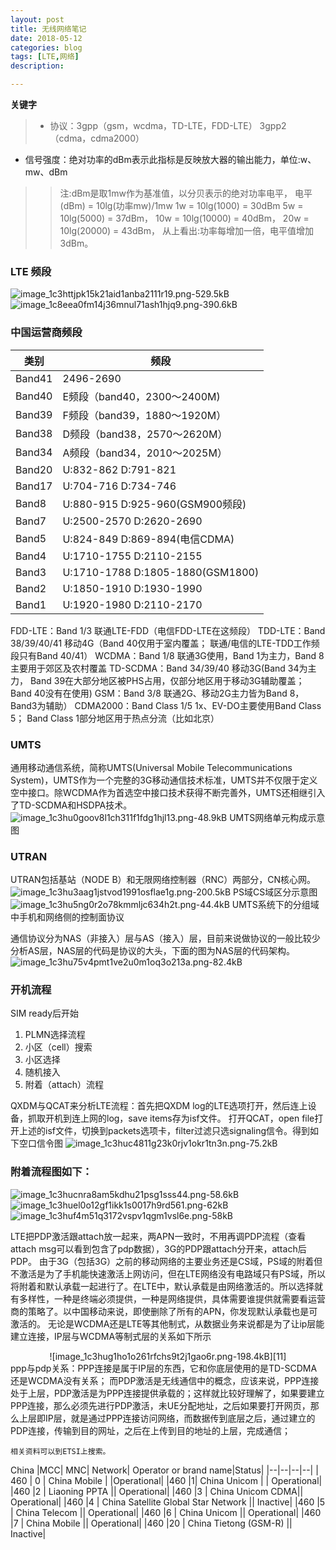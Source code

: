 ```yaml
---
layout: post
title: 无线网络笔记
date: 2018-05-12
categories: blog
tags: [LTE,网络]
description: 

---
```

**关键字**
> * 协议：3gpp（gsm，wcdma，TD-LTE，FDD-LTE） 3gpp2（cdma，cdma2000）
* 信号强度：绝对功率的dBm表示此指标是反映放大器的输出能力，单位:w、mw、dBm

>>注:dBm是取1mw作为基准值，以分贝表示的绝对功率电平，
电平(dBm) = 10lg(功率mw)/1mw 
1w  = 10lg(1000)  = 30dBm
5w  = 10lg(5000)  = 37dBm，
10w = 10lg(10000) = 40dBm，
20w = 10lg(20000) = 43dBm，
从上看出:功率每增加一倍，电平值增加3dBm。

### LTE 频段
![image_1c3httjpk15k21aid1anba2111r19.png-529.5kB][1]
![image_1c8eea0fm14j36mnul71ash1hjq9.png-390.6kB][2]
### 中国运营商频段

|类别|                   频段|
|--|--|
|Band41 |            2496-2690|
|Band40     |        E频段（band40，2300～2400M) |
|Band39        |     F频段（band39，1880～1920M）|
|Band38     |        D频段（band38，2570～2620M）|
|Band34      |       A频段（band34，2010～2025M）|
|Band20      |       U:832-862 D:791-821 |
|Band17     |        U:704-716 D:734-746 |
|Band8       |        U:880-915 D:925-960(GSM900频段) |
|Band7        |       U:2500-2570 D:2620-2690 |
|Band5       |        U:824-849 D:869-894(电信CDMA) |
|Band4      |         U:1710-1755 D:2110-2155 |
|Band3       |        U:1710-1788 D:1805-1880(GSM1800) |
|Band2    |           U:1850-1910 D:1930-1990 |
|Band1          |     U:1920-1980 D:2110-2170|

FDD-LTE：Band 1/3  联通LTE-FDD（电信FDD-LTE在这频段）
TDD-LTE：Band 38/39/40/41  移动4G（Band 40仅用于室内覆盖；
                           联通/电信的LTE-TDD工作频段只有Band 40/41）
WCDMA：Band 1/8  联通3G使用，Band 1为主力，Band 8主要用于郊区及农村覆盖
TD-SCDMA：Band 34/39/40  移动3G(Band 34为主力，
                         Band 39在大部分地区被PHS占用，仅部分地区用于移动3G辅助覆盖；
                         Band 40没有在使用)
GSM：Band 3/8  联通2G、移动2G主力皆为Band 8，Band3为辅助）
CDMA2000：Band Class 1/5  1x、EV-DO主要使用Band Class 5；
                          Band Class 1部分地区用于热点分流（比如北京）



### UMTS
通用移动通信系统，简称UMTS(Universal Mobile Telecommunications System)，UMTS作为一个完整的3G移动通信技术标准，UMTS并不仅限于定义空中接口。除WCDMA作为首选空中接口技术获得不断完善外，UMTS还相继引入了TD-SCDMA和HSDPA技术。
![image_1c3hu0goov8l1ch311f1fdg1hjl13.png-48.9kB][3]
UMTS网络单元构成示意图

### UTRAN
UTRAN包括基站（NODE B）和无限网络控制器（RNC）两部分，CN核心网。
![image_1c3hu3aag1jstvod1991osflae1g.png-200.5kB][4]
PS域CS域区分示意图
![image_1c3hu5ng0r2o78kmmljc634h2t.png-44.4kB][5]
UMTS系统下的分组域中手机和网络侧的控制面协议</center>
  
通信协议分为NAS（非接入）层与AS（接入）层，目前来说做协议的一般比较少分析AS层，NAS层的代码是协议的大头，下面的图为NAS层的代码架构。
![image_1c3hu75v4pmt1ve2u0m1oq3o213a.png-82.4kB][6]

### 开机流程
SIM ready后开始

 1. PLMN选择流程
 2. 小区（cell）搜索
 3. 小区选择
 4. 随机接入
 5. 附着（attach）流程

QXDM与QCAT来分析LTE流程：首先把QXDM log的LTE选项打开，然后连上设备，抓取开机到连上网的log，save items存为isf文件。
打开QCAT，open file打开上述的isf文件，切换到packets选项卡，filter过滤只选signaling信令。得到如下空口信令图
![image_1c3huc4811g23k0rjv1okr1tn3n.png-75.2kB][7]

### 附着流程图如下：
![image_1c3hucnra8am5kdhu21psg1sss44.png-58.6kB][8]
![image_1c3huel0o12gf1ikk1s0017h9rd561.png-62kB][9]
![image_1c3huf4m51q3172vspv1qgm1vsl6e.png-58kB][10]

LTE把PDP激活跟attach放一起来，两APN一致时，不用再调PDP流程（查看attach msg可以看到包含了pdp数据），3G的PDP跟attach分开来，attach后PDP。
由于3G（包括3G）之前的移动网络的主要业务还是CS域，PS域的附着但不激活是为了手机能快速激活上网访问，但在LTE网络没有电路域只有PS域，所以将附着和默认承载一起进行了。在LTE中，默认承载是由网络激活的。所以选择就有多样性，一种是终端必须提供，一种是网络提供，具体需要谁提供就需要看运营商的策略了。以中国移动来说，即使删除了所有的APN，你发现默认承载也是可激活的。
无论是WCDMA还是LTE等其他制式，从数据业务来说都是为了让ip层能建立连接，IP层与WCDMA等制式层的关系如下所示
<center>![image_1c3hug1ho1o261rfchs9t2j1gao6r.png-198.4kB][11]</center>
ppp与pdp关系：PPP连接是属于IP层的东西，它和你底层使用的是TD-SCDMA还是WCDMA没有关系；
而PDP激活是无线通信中的概念，应该来说，PPP连接处于上层，PDP激活是为PPP连接提供承载的；这样就比较好理解了，如果要建立PPP连接，那么必须先进行PDP激活，未UE分配地址，之后如果要打开网页，那么上层即IP层，就是通过PPP连接访问网络，而数据传到底层之后，通过建立的PDP连接，传输到目的网址，之后在上传到目的地址的上层，完成通信；

    相关资料可以到ETSI上搜索。

China
|MCC|	MNC|	Network|	Operator or brand name|Status|
|--|--|--|--|
| 460 | 0 | China Mobile | |Operational|
|460	|1|  	China Unicom |	|	Operational|
|460	|2 | 	Liaoning PPTA	||	Operational|
|460	|3  |	China Unicom CDMA||	Operational|
|460	|4  |	China Satellite Global Star Network	||	Inactive|
|460	|5 | 	China Telecom	||	Operational|
|460	|6 | 	China Unicom	||	Operational|
|460	|7 | 	China Mobile	||	Operational|
|460	|20 | 	China Tietong (GSM-R)	||	Inactive|

  [1]: http://static.zybuluo.com/xiangran/ekizxtq76fdzb7647q5tjgr6/image_1c3httjpk15k21aid1anba2111r19.png
  [2]: http://static.zybuluo.com/xiangran/p8574i6wo8pbvwzhhon9m9cq/image_1c8eea0fm14j36mnul71ash1hjq9.png
  [3]: http://static.zybuluo.com/xiangran/fm7otdy6n2njirn1oam8lsro/image_1c3hu0goov8l1ch311f1fdg1hjl13.png
  [4]: http://static.zybuluo.com/xiangran/7e3q143ilz1u9ba37man733i/image_1c3hu3aag1jstvod1991osflae1g.png
  [5]: http://static.zybuluo.com/xiangran/vzox6ow15jxo5j8gjklcscve/image_1c3hu5ng0r2o78kmmljc634h2t.png
  [6]: http://static.zybuluo.com/xiangran/md7cgke8v490ee10lzrpw8nk/image_1c3hu75v4pmt1ve2u0m1oq3o213a.png
  [7]: http://static.zybuluo.com/xiangran/vjzm83nlv8o4258io30dsoiw/image_1c3huc4811g23k0rjv1okr1tn3n.png
  [8]: http://static.zybuluo.com/xiangran/w06z9yavt17hi6ef1n76t1w6/image_1c3hucnra8am5kdhu21psg1sss44.png
  [9]: http://static.zybuluo.com/xiangran/ceowmq33hoe5w5bqbexvqcyd/image_1c3huel0o12gf1ikk1s0017h9rd561.png
  [10]: http://static.zybuluo.com/xiangran/mrs8ch7se8hmju7x5scmyw2b/image_1c3huf4m51q3172vspv1qgm1vsl6e.png
  [11]: http://static.zybuluo.com/xiangran/ljoivvdjtz2a6ivaio2qxypy/image_1c3hug1ho1o261rfchs9t2j1gao6r.png